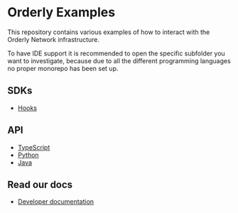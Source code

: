 # Orderly Examples

This repository contains various examples of how to interact with the Orderly Network infrastructure.

To have IDE support it is recommended to open the specific subfolder you want to investigate, because due to all the different programming languages no proper monorepo has been set up.

## SDKs

- [Hooks](./sdk/hooks/)

## API

- [TypeScript](./api/ts/)
- [Python](./api/py/)
- [Java](./api/java/)

## Read our docs

- [Developer documentation](https://orderly.network/docs)
